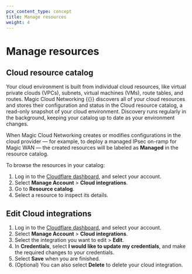 ```yaml
---
pcx_content_type: concept
title: Manage resources
weight: 4
---
```


# Manage resources

## Cloud resource catalog

Your cloud environment is built from individual cloud resources, like virtual private clouds (VPCs), subnets, virtual machines (VMs), route tables, and routes. Magic Cloud Networking {{<inline-pill style="beta">}} discovers all of your cloud resources and stores their configuration and status in the Cloud resource catalog, a read-only snapshot of your cloud environment. Discovery runs regularly in the background, keeping your catalog up to date as your environment changes.

When Magic Cloud Networking creates or modifies configurations in the cloud provider — for example, to deploy a managed IPsec on-ramp for Magic WAN — the created resources will be labeled as **Managed** in the resource catalog.

To browse the resources in your catalog:

1. Log in to the [Cloudflare dashboard](https://dash.cloudflare.com/), and select your account.
2. Select **Manage Account** > **Cloud integrations**.
3. Go to **Resource catalog**.
4. Select a resource to inspect its details.

## Edit Cloud integrations

1. Log in to the [Cloudflare dashboard](https://dash.cloudflare.com/), and select your account.
2. Select **Manage Account** > **Cloud integrations**.
3. Select the integration you want to edit > **Edit**.
4. In **Credentials**, select **I would like to update my credentials**, and make the required changes to your credentials.
5. Select **Save** when you are finished.
6. (Optional) You can also select **Delete** to delete your cloud integration.